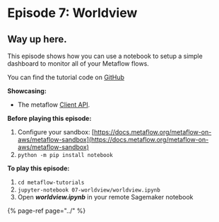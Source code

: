 # Episode 7: Worldview

## Way up here.

This episode shows how you can use a notebook to setup a simple dashboard to monitor all of your Metaflow flows.

You can find the tutorial code on [GitHub](https://github.com/Netflix/metaflow/tree/master/metaflow/tutorials/07-worldview)

**Showcasing:**

* The metaflow [Client API](../../../metaflow/client.md).

**Before playing this episode:**

1. Configure your sandbox: [https://docs.metaflow.org/metaflow-on-aws/metaflow-sandbox](https://docs.metaflow.org/metaflow-on-aws/metaflow-sandbox)
2. `python -m pip install notebook`

**To play this episode:**

1. `cd metaflow-tutorials`
2. `jupyter-notebook 07-worldview/worldview.ipynb`
3. Open _**worldview.ipynb**_ in your remote Sagemaker notebook

{% page-ref page="../" %}

